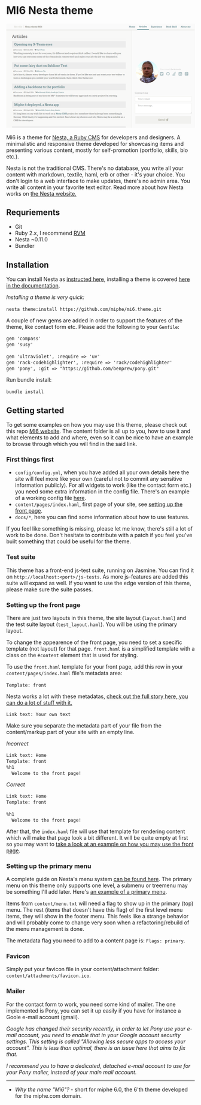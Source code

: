 MI6 Nesta theme
===============

![Mi6 screenshot](public/mi6.theme/cimg/mi6.screenshot.png)

Mi6 is a theme for [Nesta, a Ruby CMS](http://nestacms.com) for developers and designers. A minimalistic and responsive theme developed for showcasing items and presenting various content, mostly for self-promotion (portfolio, skills, bio etc.).

Nesta is not the traditional CMS. There's no database, you write all your content with markdown, textile, haml, erb or other - it's your choice. You don't login to a web interface to make updates, there's no admin area. You write all content in your favorite text editor. Read more about how Nesta works on [the Nesta website.](http://nestacms.com)

## Requriements

- Git
- Ruby 2.x, I recommend [RVM](https://rvm.io/)
- Nesta ~0.11.0
- Bundler

## Installation

You can install Nesta as [instructed here](http://nestacms.com), installing a theme is covered [here in the documentation](http://nestacms.com/docs/design/theme).

_Installing a theme is very quick:_

`nesta theme:install https://github.com/miphe/mi6.theme.git`

A couple of new gems are added in order to support the features of the theme, like contact form etc. Please add the following to your `Gemfile`:

```
gem 'compass'
gem 'susy'

gem 'ultraviolet', :require => 'uv'
gem 'rack-codehighlighter', :require => 'rack/codehighlighter'
gem 'pony', :git => "https://github.com/benprew/pony.git"
```

Run bundle install:

`bundle install`

## Getting started

To get some examples on how you may use this theme, please check out this repo [MI6 website](https://github.com/miphe/mi6). The content folder is all up to you, how to use it and what elements to add and where, even so it can be nice to have an example to browse through which you will find in the said link.

### First things first

- `config/config.yml`, when you have added all your own details here the site will feel more like your own (careful not to commit any sensitive information publicly). For all widgets to work (like the contact form etc.) you need some extra information in the config file. There's an example of a working config file [here](/docs/config_example.yml).
- `content/pages/index.haml`, first page of your site, see [setting up the front page](#setting-up-the-front-page).
- `docs/*`, here you can find some information about how to use features.

If you feel like something is missing, please let me know, there's still a lot of work to be done. Don't hesitate to contribute with a patch if you feel you've built something that could be useful for the theme.

### Test suite

This theme has a front-end js-test suite, running on Jasmine. You can find it on `http://localhost:<port>/js-tests`. As more js-features are added this suite will expand as well. If you want to use the edge version of this theme, please make sure the suite passes.

### Setting up the front page

There are just two layouts in this theme, the site layout (`layout.haml`) and the test suite layout (`test_layout.haml`). You will be using the primary layout.

To change the appearence of the front page, you need to set a specific template (not layout) for that page. `front.haml` is a simplified template with a class on the `#content` element that is used for styling.

To use the `front.haml` template for your front page, add this row in your `content/pages/index.haml` file's metadata area:

`Template: front`

Nesta works a lot with these metadatas, [check out the full story here, you can do a lot of stuff with it.](http://nestacms.com/docs/creating-content/metadata-reference)

```
Link text: Your own text
```

Make sure you separate the metadata part of your file from the content/markup part of your site with an empty line.

*Incorrect*
```haml
Link text: Home
Template: front
%h1
  Welcome to the front page!
```

*Correct*
```haml
Link text: Home
Template: front

%h1
  Welcome to the front page!
```

After that, the `index.haml` file will use that template for rendering content which will make that page look a bit different. It will be quite empty at first so you may want to [take a look at an example on how you may use the front page](https://github.com/miphe/mi6/blob/master/content/pages/index.haml).

### Setting up the primary menu

A complete guide on Nesta's menu system [can be found here](http://nestacms.com/docs/creating-content/menus). The primary menu on this theme only supports one level, a submenu or treemenu may be something I'll add later. Here's [an example of a primary menu](https://github.com/miphe/mi6/blob/master/content/menu.txt).

Items from `content/menu.txt` will need a flag to show up in the primary (top) menu. The rest (items that doesn't have this flag) of the first level menu items, they will show in the footer menu. This feels like a strange behavior and will probably come to change very soon when a refactoring/rebuild of the menu management is done.

The metadata flag you need to add to a content page is: `Flags: primary`.

### Favicon

Simply put your favicon file in your content/attachment folder: `content/attachments/favicon.ico`.

### Mailer

For the contact form to work, you need some kind of mailer. The one implemented is Pony, you can set it up easily if you have for instance a Goole e-mail account (gmail).

_Google has changed their security recently, in order to let Pony use your e-mail account, you need to enable that in your Google account security settings. This setting is called "Allowing less secure apps to access your account". This is less than optimal, there is an issue here that aims to fix that._

_I recommend you to have a dedicated, detached e-mail account to use for your Pony mailer, instead of your main mail account._

---

- _Why the name "Mi6"?_ - short for miphe 6.0, the 6'th theme developed for the miphe.com domain.
